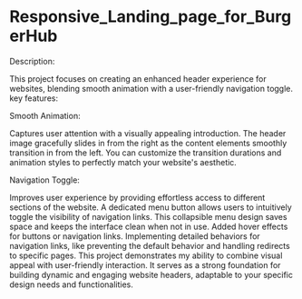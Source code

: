 # Responsive_Landing_page_for_BurgerHub

Description:

This project focuses on creating an enhanced header experience for websites, blending smooth animation with a user-friendly navigation toggle.
key features:

Smooth Animation:

Captures user attention with a visually appealing introduction.
The header image gracefully slides in from the right as the content elements smoothly transition in from the left.
You can customize the transition durations and animation styles to perfectly match your website's aesthetic.

Navigation Toggle:

Improves user experience by providing effortless access to different sections of the website.
A dedicated menu button allows users to intuitively toggle the visibility of navigation links.
This collapsible menu design saves space and keeps the interface clean when not in use.
Added hover effects for buttons or navigation links.
Implementing detailed behaviors for navigation links, like preventing the default behavior and handling redirects to specific pages.
This project demonstrates my ability to combine visual appeal with user-friendly interaction. It serves as a strong foundation for building dynamic and engaging website headers, adaptable to your specific design needs and functionalities.

